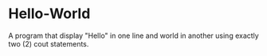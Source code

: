 # Hello-World
A program that display "Hello" in one line and world in another using exactly two (2) cout statements.

